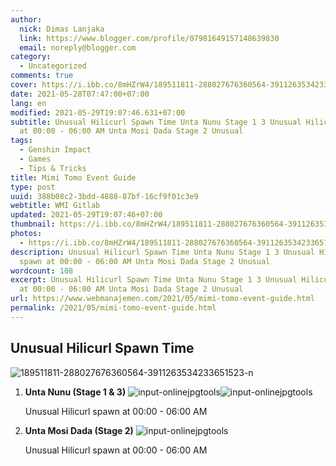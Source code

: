 ```yaml
---
author:
  nick: Dimas Lanjaka
  link: https://www.blogger.com/profile/07981649157148639830
  email: noreply@blogger.com
category:
  - Uncategorized
comments: true
cover: https://i.ibb.co/8mHZrW4/189511811-288027676360564-3911263534233651523-n.jpg
date: 2021-05-28T07:47:00+07:00
lang: en
modified: 2021-05-29T19:07:46.631+07:00
subtitle: Unusual Hilicurl Spawn Time Unta Nunu Stage 1 3 Unusual Hilicurl spawn
  at 00:00 - 06:00 AM Unta Mosi Dada Stage 2 Unusual
tags:
  - Genshin Impact
  - Games
  - Tips & Tricks
title: Mimi Tomo Event Guide
type: post
uuid: 388b08c2-3bdd-4888-87bf-16cf9f01c3e9
webtitle: WMI Gitlab
updated: 2021-05-29T19:07:46+07:00
thumbnail: https://i.ibb.co/8mHZrW4/189511811-288027676360564-3911263534233651523-n.jpg
photos:
  - https://i.ibb.co/8mHZrW4/189511811-288027676360564-3911263534233651523-n.jpg
description: Unusual Hilicurl Spawn Time Unta Nunu Stage 1 3 Unusual Hilicurl
  spawn at 00:00 - 06:00 AM Unta Mosi Dada Stage 2 Unusual
wordcount: 108
excerpt: Unusual Hilicurl Spawn Time Unta Nunu Stage 1 3 Unusual Hilicurl spawn
  at 00:00 - 06:00 AM Unta Mosi Dada Stage 2 Unusual
url: https://www.webmanajemen.com/2021/05/mimi-tomo-event-guide.html
permalink: /2021/05/mimi-tomo-event-guide.html
---
```


<div><h2>Unusual Hilicurl Spawn Time</h2><img src="https://i.ibb.co/8mHZrW4/189511811-288027676360564-3911263534233651523-n.jpg" alt="189511811-288027676360564-3911263534233651523-n" border="0">  <ol>    <li><b>Unta Nunu (Stage 1 &amp; 3)</b> <img src="https://i.ibb.co/zSDpYS3/input-onlinejpgtools.png" alt="input-onlinejpgtools" border="0"><img src="https://i.ibb.co/10119K0/input-onlinejpgtools.png" alt="input-onlinejpgtools" border="0"> <p>Unusual Hilicurl spawn at 00:00 - 06:00 AM</p></li>    <li><b>Unta Mosi Dada (Stage 2)</b> <img src="https://i.ibb.co/WpHsb33/input-onlinejpgtools.png" alt="input-onlinejpgtools" border="0"> <p>Unusual Hilicurl spawn at 00:00 - 06:00 AM</p></li></ol></div>